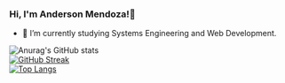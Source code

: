 ### Hi, I'm Anderson Mendoza!👋 


- 🌱 I’m currently studying Systems Engineering and Web Development.


![Anurag's GitHub stats](https://github-readme-stats.vercel.app/api?username=andermendz&theme=default&show_icons=true)<br>
[![GitHub Streak](https://streak-stats.demolab.com?user=andermendz&ring=5094F0&fire=315BF0&currStreakLabel=5094F0)](https://git.io/streak-stats)<br>
[![Top Langs](https://github-readme-stats.vercel.app/api/top-langs/?username=andermendz&layout=compact)](https://github.com/anuraghazra/github-readme-stats)
